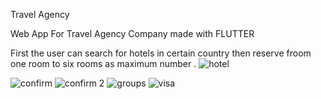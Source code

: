 Travel Agency

Web App For Travel Agency Company made with FLUTTER 

First the user can search for hotels in certain country then reserve froom one room to six rooms as maximum number .
![hotel](https://user-images.githubusercontent.com/91227030/210776380-a9dd205a-dfc7-4769-821f-90b8aa42508a.jpg)


![confirm](https://user-images.githubusercontent.com/91227030/210776361-3fa9fdd6-df0c-4d2c-9439-6fecf9613e90.jpg)
![confirm 2](https://user-images.githubusercontent.com/91227030/210776371-2ce8bb16-b560-4805-9777-b96f99064433.jpg)
![groups](https://user-images.githubusercontent.com/91227030/210776389-3e54e9eb-41d9-4599-a7ad-8917d0ce9fd3.jpg)
![visa](https://user-images.githubusercontent.com/91227030/210776393-1fd11da2-6d24-4a04-8b22-056e6a513263.jpg)
